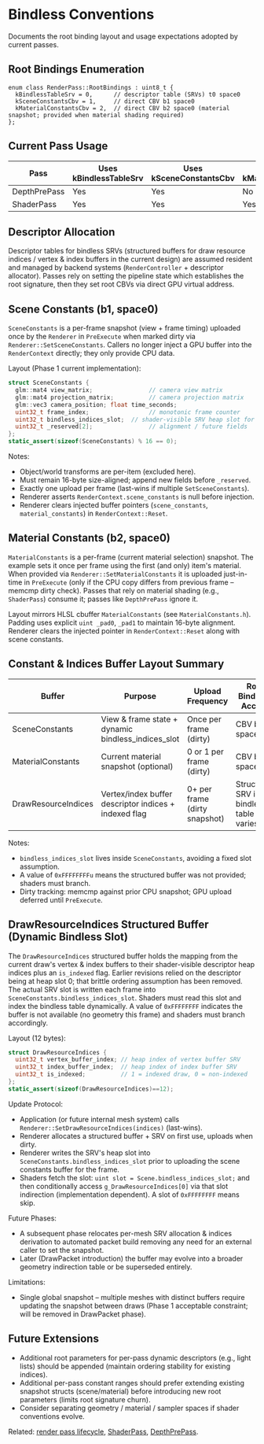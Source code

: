 # Bindless Conventions

Documents the root binding layout and usage expectations adopted by current
passes.

## Root Bindings Enumeration

```text
enum class RenderPass::RootBindings : uint8_t {
  kBindlessTableSrv = 0,      // descriptor table (SRVs) t0 space0
  kSceneConstantsCbv = 1,     // direct CBV b1 space0
  kMaterialConstantsCbv = 2,  // direct CBV b2 space0 (material snapshot; provided when material shading required)
};
```

## Current Pass Usage

| Pass | Uses kBindlessTableSrv | Uses kSceneConstantsCbv | Uses kMaterialConstantsCbv |
|------|------------------------|--------------------------|----------------------------|
| DepthPrePass | Yes | Yes | No |
| ShaderPass | Yes | Yes | Yes |

## Descriptor Allocation

Descriptor tables for bindless SRVs (structured buffers for draw resource
indices / vertex & index buffers in the current design) are assumed resident and
managed by backend systems (`RenderController` + descriptor allocator). Passes
rely on setting the pipeline state which establishes the root signature, then
they set root CBVs via direct GPU virtual address.

## Scene Constants (b1, space0)

`SceneConstants` is a per-frame snapshot (view + frame timing) uploaded once by
the `Renderer` in `PreExecute` when marked dirty via
`Renderer::SetSceneConstants`. Callers no longer inject a GPU buffer into the
`RenderContext` directly; they only provide CPU data.

Layout (Phase 1 current implementation):

```c++
struct SceneConstants {
  glm::mat4 view_matrix;                // camera view matrix
  glm::mat4 projection_matrix;          // camera projection matrix
  glm::vec3 camera_position; float time_seconds;
  uint32_t frame_index;                 // monotonic frame counter
  uint32_t bindless_indices_slot;  // shader-visible SRV heap slot for DrawResourceIndices (0xFFFFFFFFu when unavailable)
  uint32_t _reserved[2];                // alignment / future fields
};
static_assert(sizeof(SceneConstants) % 16 == 0);
```

Notes:

* Object/world transforms are per-item (excluded here).
* Must remain 16-byte size-aligned; append new fields before `_reserved`.
* Exactly one upload per frame (last-wins if multiple `SetSceneConstants`).
* Renderer asserts `RenderContext.scene_constants` is null before injection.
* Renderer clears injected buffer pointers (`scene_constants`, `material_constants`) in `RenderContext::Reset`.

## Material Constants (b2, space0)

`MaterialConstants` is a per-frame (current material selection) snapshot.
The example sets it once per frame using the first (and only) item's material.
When provided via `Renderer::SetMaterialConstants` it is uploaded just-in-time
in `PreExecute` (only if the CPU copy differs from previous frame – memcmp
dirty check). Passes that rely on material shading (e.g., `ShaderPass`)
consume it; passes like `DepthPrePass` ignore it.

Layout mirrors HLSL cbuffer `MaterialConstants` (see `MaterialConstants.h`).
Padding uses explicit `uint _pad0`, `_pad1` to maintain 16-byte alignment.
Renderer clears the injected pointer in `RenderContext::Reset` along with
scene constants.

## Constant & Indices Buffer Layout Summary

| Buffer | Purpose | Upload Frequency | Root Binding / Access |
|--------|---------|------------------|------------------------|
| SceneConstants | View & frame state + dynamic bindless_indices_slot | Once per frame (dirty) | CBV b1 space0 |
| MaterialConstants | Current material snapshot (optional) | 0 or 1 per frame (dirty) | CBV b2 space0 |
| DrawResourceIndices | Vertex/index buffer descriptor indices + indexed flag | 0+ per frame (dirty snapshot) | Structured SRV in bindless table (slot varies) |

Notes:

* `bindless_indices_slot` lives inside `SceneConstants`, avoiding a fixed slot assumption.
* A value of `0xFFFFFFFFu` means the structured buffer was not provided; shaders must branch.
* Dirty tracking: memcmp against prior CPU snapshot; GPU upload deferred until `PreExecute`.

## DrawResourceIndices Structured Buffer (Dynamic Bindless Slot)

The `DrawResourceIndices` structured buffer holds the mapping from the current
draw's vertex & index buffers to their shader-visible descriptor heap indices
plus an `is_indexed` flag. Earlier revisions relied on the descriptor being at
heap slot 0; that brittle ordering assumption has been removed. The actual SRV
slot is written each frame into `SceneConstants.bindless_indices_slot`.
Shaders must read this slot and index the bindless table dynamically. A value
of `0xFFFFFFFF` indicates the buffer is not available (no geometry this frame)
and shaders must branch accordingly.

Layout (12 bytes):

```c++
struct DrawResourceIndices {
  uint32_t vertex_buffer_index; // heap index of vertex buffer SRV
  uint32_t index_buffer_index;  // heap index of index buffer SRV
  uint32_t is_indexed;          // 1 = indexed draw, 0 = non-indexed
};
static_assert(sizeof(DrawResourceIndices)==12);
```

Update Protocol:

* Application (or future internal mesh system) calls
  `Renderer::SetDrawResourceIndices(indices)` (last-wins).
* Renderer allocates a structured buffer + SRV on first use, uploads when
  dirty.
* Renderer writes the SRV's heap slot into
  `SceneConstants.bindless_indices_slot` prior to uploading the scene
  constants buffer for the frame.
* Shaders fetch the slot: `uint slot = Scene.bindless_indices_slot;`
  and then conditionally access `g_DrawResourceIndices[0]` via that slot
  indirection (implementation dependent). A slot of `0xFFFFFFFF` means skip.

Future Phases:

* A subsequent phase relocates per-mesh SRV allocation & indices derivation to
  automated packet build removing any need for an external caller to set the
  snapshot.
* Later (DrawPacket introduction) the buffer may evolve into a broader geometry
  indirection table or be superseded entirely.

Limitations:

* Single global snapshot – multiple meshes with distinct buffers require updating the snapshot between draws (Phase 1 acceptable constraint; will be removed in DrawPacket phase).

## Future Extensions

* Additional root parameters for per-pass dynamic descriptors (e.g., light
  lists) should be appended (maintain ordering stability for existing indices).
* Additional per-pass constant ranges should prefer extending existing
  snapshot structs (scene/material) before introducing new root parameters
  (limits root signature churn).
* Consider separating geometry / material / sampler spaces if shader conventions
  evolve.

Related: [render pass lifecycle](render_pass_lifecycle.md),
[ShaderPass](passes/shader_pass.md), [DepthPrePass](passes/depth_pre_pass.md).
